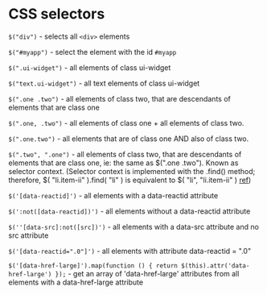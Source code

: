 # CSS selectors

`$("div")` - selects all `<div>` elements

`$("#myapp")` - select the element with the id `#myapp`

`$(".ui-widget")` - all elements of class ui-widget

`$("text.ui-widget")` - all text elements of class ui-widget

`$(".one .two")` - all elements of class two, that are descendants of elements that are class one

`$(".one, .two")` - all elements of class one + all elements of class two.

`$(".one.two")` - all elements that are of class one AND also of class two.

`$(".two", ".one")` - all elements of class two, that are descendants of elements that are class one, ie: the same as $(".one .two"). Known as selector context. (Selector context is implemented with the .find() method; therefore, $( "li.item-ii" ).find( "li" ) is equivalent to $( "li", "li.item-ii" ) [ref](http://api.jquery.com/find/))

`$('[data-reactid]')` - all elements with a data-reactid attribute

`$(':not([data-reactid])')` - all elements without a data-reactid attribute

`$(''[data-src]:not([src])')` - all elements with a data-src attribute and no src attribute

`$('[data-reactid=".0"]')` - all elements with attribute data-reactid = ".0"

`$('[data-href-large]').map(function () { return $(this).attr('data-href-large') });` - get an array of 'data-href-large' attributes from all elements with a data-href-large attribute
